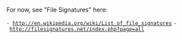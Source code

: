 For now, see "File Signatures" here:

`- `[`http://en.wikipedia.org/wiki/List_of_file_signatures`](http://en.wikipedia.org/wiki/List_of_file_signatures)
`- `[`http://filesignatures.net/index.php?page=all`](http://filesignatures.net/index.php?page=all)